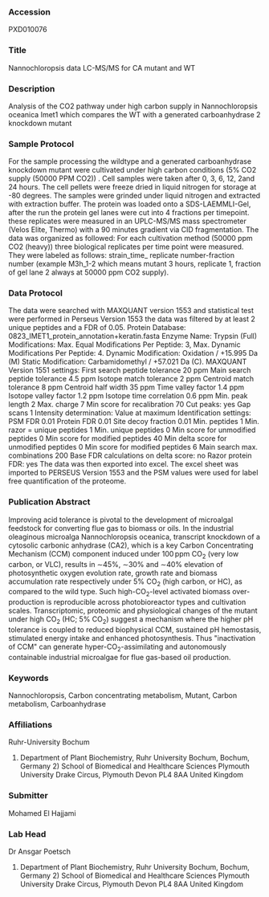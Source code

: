### Accession
PXD010076

### Title
Nannochloropsis data LC-MS/MS for CA mutant and WT

### Description
Analysis of the CO2 pathway under high carbon supply in Nannochloropsis oceanica Imet1 which compares the WT with a generated carboanhydrase 2 knockdown mutant

### Sample Protocol
For the sample processing the wildtype and a generated carboanhydrase knockdown mutant were cultivated under high carbon conditions (5% CO2 supply  (50000 PPM CO2)) . Cell samples were taken after 0, 3, 6, 12, 2and 24 hours. The cell pellets were freeze dried in liquid nitrogen for storage at -80 degrees. The samples were grinded under liquid nitrogen and extracted with extraction buffer. The protein was loaded onto a SDS-LAEMMLI-Gel, after the run the protein gel lanes were cut into 4 fractions per timepoint. these replicates were measured in an UPLC-MS/MS mass spectrometer (Velos Elite, Thermo) with a 90 minutes gradient via CID fragmentation. The data was organized as followed: For each cultivation method (50000 ppm CO2 (heavy)) three biological replicates per time point were measured. They were labeled as follows: strain_time_ replicate number-fraction number (example M3h_1-2 which means mutant 3 hours, replicate 1, fraction of gel lane 2 always at 50000 ppm CO2 supply).

### Data Protocol
The data were searched with MAXQUANT version 1553 and statistical test were performed in Perseus Version 1553 the data was filtered by at least 2 unique peptides and a FDR of 0.05.  Protein Database:  0823_IMET1_protein_annotation+keratin.fasta Enzyme Name:  Trypsin (Full) Modifications: Max. Equal Modifications Per Peptide:  3, Max. Dynamic Modifications Per Peptide:  4. Dynamic Modification:  Oxidation / +15.995 Da (M) Static Modification:  Carbamidomethyl / +57.021 Da (C).   MAXQUANT Version 1551 settings: First search peptide tolerance 20 ppm Main search peptide tolerance 4.5 ppm Isotope match tolerance 2 ppm Centroid match tolerance 8 ppm Centroid half width 35 ppm Time valley factor 1.4 ppm Isotope valley factor 1.2 ppm Isotope time correlation 0.6 ppm Min. peak length 2 Max. charge 7 Min score for recalibration 70 Cut peaks: yes Gap scans 1 Intensity determination: Value at maximum Identification settings: PSM FDR 0.01 Protein FDR 0.01 Site decoy fraction 0.01 Min. peptides 1 Min. razor = unique peptides 1 Min. unique peptides 0 Min score for unmodified peptides 0 Min score for modified peptides 40 Min delta score for unmodified peptides 0 Min score for modified peptides 6 Main search max. combinations 200 Base FDR calculations on delta score: no Razor protein FDR: yes The data was then exported into excel. The excel sheet was imported to PERSEUS Version 1553 and the PSM values were used for label free quantification of the proteome.

### Publication Abstract
Improving acid tolerance is pivotal to the development of microalgal feedstock for converting flue gas to biomass or oils. In the industrial oleaginous microalga Nannochloropsis oceanica, transcript knockdown of a cytosolic carbonic anhydrase (CA2), which is a key Carbon Concentrating Mechanism (CCM) component induced under 100&#x202f;ppm CO<sub>2</sub> (very low carbon, or VLC), results in &#x223c;45%, &#x223c;30% and &#x223c;40% elevation of photosynthetic oxygen evolution rate, growth rate and biomass accumulation rate respectively under 5% CO<sub>2</sub> (high carbon, or HC), as compared to the wild type. Such high-CO<sub>2</sub>-level activated biomass over-production is reproducible across photobioreactor types and cultivation scales. Transcriptomic, proteomic and physiological changes of the mutant under high CO<sub>2</sub> (HC; 5% CO<sub>2</sub>) suggest a mechanism where the higher pH tolerance is coupled to reduced biophysical CCM, sustained pH hemostasis, stimulated energy intake and enhanced photosynthesis. Thus "inactivation of CCM" can generate hyper-CO<sub>2</sub>-assimilating and autonomously containable industrial microalgae for flue gas-based oil production.

### Keywords
Nannochloropsis, Carbon concentrating metabolism, Mutant, Carbon metabolism, Carboanhydrase

### Affiliations
Ruhr-University Bochum
1) Department of Plant Biochemistry, Ruhr University  Bochum, Bochum, Germany 2) School of Biomedical and Healthcare Sciences Plymouth University Drake Circus, Plymouth Devon PL4 8AA United Kingdom

### Submitter
Mohamed El Hajjami

### Lab Head
Dr Ansgar Poetsch
1) Department of Plant Biochemistry, Ruhr University  Bochum, Bochum, Germany 2) School of Biomedical and Healthcare Sciences Plymouth University Drake Circus, Plymouth Devon PL4 8AA United Kingdom


